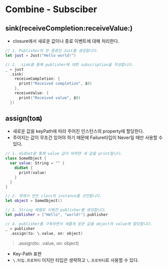 # Combine - Subsciber

## sink(receiveCompletion:receiveValue:)
- closure에서 새로운 값이나 종료 이벤트에 대해 처리한다.

```swift
// 1. Publisher의 한 종류인 Just를 생성합니다.
let just = Just("Hello world!")

// 2. .sink를 통해 publisher에 대한 subscription을 작성합니다.
_ = just
  .sink(
    receiveCompletion: {
      print("Received completion", $0)
    },
    receiveValue: {
      print("Received value", $0)
  })
```

## assign(to:on:)
- 새로운 값을 keyPath에 따라 주어진 인스턴스의 property에 할당한다.
- 주어지는 값이 무조건 있어야 하기 때문에 Failure타입이 Never일 때만 사용할 수 있다.

```swift 
// 1. didSet을 통해 value 값이 바뀌면 새 값을 print합니다.
class SomeObject {
  var value: String = "" {
    didSet {
      print(value)
    }
  }
}

// 2. 위에서 만든 class의 instance를 선언합니다.
let object = SomeObject()

// 3. String 배열로 이뤄진 publisher를 생성합니다.
let publisher = ["Hello", "world!"].publisher

// 4. publisher를 구독하면서 새롭게 받은 값을 object의 value에 할당합니다.
_ = publisher
  .assign(to: \.value, on: object)
```

>.assign(to: \.value, on: object)

- Key-Path 표현
- `\.타입.프로퍼티` 이지만 타입은 생략하고 `\.프로퍼티`로 사용할 수 있다.